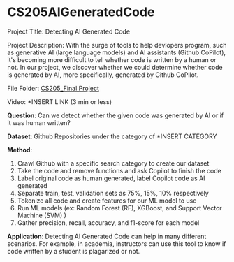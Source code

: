 # CS205AIGeneratedCode

Project Title: Detecting AI Generated Code

Project Description: With the surge of tools to help devlopers program, such as generative AI (large language models) and AI assistants (Github CoPilot), it's becoming more difficult to tell whether code is written by a human or not. In our project, we discover whether we could determine whether code is generated by AI, more specifically, generated by Github CoPilot.

File Folder: [CS205_Final Project](https://drive.google.com/drive/folders/1VZIi-cbwLYj6rgpnoho5Yy33E6BvCaH-?usp=drive_link)

Video: *INSERT LINK (3 min or less)

**Question**: Can we detect whether the given code was generated by AI or if it was human written?

**Dataset**: Github Repositories under the category of *INSERT CATEGORY

**Method**: 
1. Crawl Github with a specific search category to create our dataset
2. Take the code and remove functions and ask Copilot to finish the code
3. Label original code as human generated, label Copilot code as AI generated
4. Separate train, test, validation sets as 75%, 15%, 10% respectively
5. Tokenize all code and create features for our ML model to use
6. Run ML models (ex:  Random Forest (RF), XGBoost, and Support Vector Machine (SVM) )
7. Gather precision, recall, accuracy, and f1-score for each model

**Application**: Detecting AI Generated Code can help in many different scenarios. For example, in academia, instructors can use this tool to know if code written by a student is plagarized or not.
